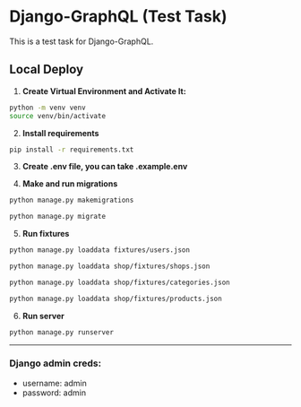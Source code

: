 # Django-GraphQL (Test Task)

This is a test task for Django-GraphQL.

## Local Deploy

1. **Create Virtual Environment and Activate It:**
```bash
python -m venv venv
source venv/bin/activate
```
2. **Install requirements**
```bash
pip install -r requirements.txt
```
3. **Create .env file, you can take .example.env**

4. **Make and run migrations**
```bash
python manage.py makemigrations
```
```bash
python manage.py migrate
```
5. **Run fixtures**
```bash
python manage.py loaddata fixtures/users.json
```

```bash
python manage.py loaddata shop/fixtures/shops.json
```

```bash
python manage.py loaddata shop/fixtures/categories.json
```

```bash
python manage.py loaddata shop/fixtures/products.json
```
6. **Run server**
```bash
python manage.py runserver
```

---

### Django admin creds:
  - username: admin
  - password: admin
